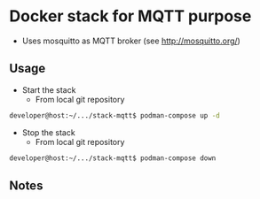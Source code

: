 # Docker stack for MQTT purpose
- Uses mosquitto as MQTT broker (see http://mosquitto.org/)

## Usage

* Start the stack
  * From local git repository

```sh
developer@host:~/.../stack-mqtt$ podman-compose up -d
```

* Stop the stack
  * From local git repository

```sh
developer@host:~/.../stack-mqtt$ podman-compose down
```

## Notes
